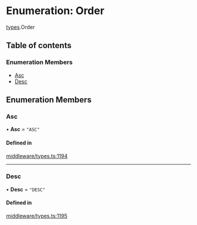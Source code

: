 # Enumeration: Order

[types](../wiki/types).Order

## Table of contents

### Enumeration Members

- [Asc](../wiki/types.Order#asc)
- [Desc](../wiki/types.Order#desc)

## Enumeration Members

### Asc

• **Asc** = ``"ASC"``

#### Defined in

[middleware/types.ts:1194](https://github.com/PolymathNetwork/polymesh-sdk/blob/c37bc05d/src/middleware/types.ts#L1194)

___

### Desc

• **Desc** = ``"DESC"``

#### Defined in

[middleware/types.ts:1195](https://github.com/PolymathNetwork/polymesh-sdk/blob/c37bc05d/src/middleware/types.ts#L1195)
